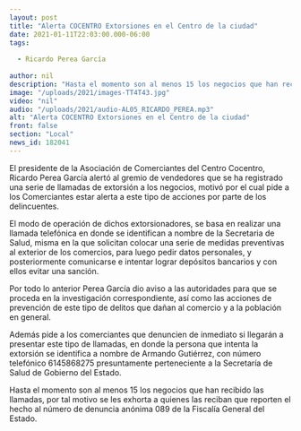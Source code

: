 ```yaml
---
layout: post
title: "Alerta COCENTRO Extorsiones en el Centro de la ciudad"
date: 2021-01-11T22:03:00.000-06:00
tags:
  
  - Ricardo Perea García
  
author: nil
description: "Hasta el momento son al menos 15 los negocios que han recibido las llamadas"
image: "/uploads/2021/images-TT4T43.jpg"
video: "nil"
audio: "/uploads/2021/audio-AL05_RICARDO_PEREA.mp3"
alt: "Alerta COCENTRO Extorsiones en el Centro de la ciudad"
front: false
section: "Local"
news_id: 182041
---
```


El presidente de la Asociación de Comerciantes del Centro Cocentro, Ricardo Perea García alertó al gremio de vendedores que se ha registrado una serie de llamadas de extorsión a los negocios, motivó por el cual pide a los Comerciantes estar alerta a este tipo de acciones por parte de los delincuentes. 

El modo de operación de dichos extorsionadores, se basa en realizar una llamada telefónica en donde se identifican a nombre de la Secretaria de Salud, misma en la que solicitan colocar una serie de medidas preventivas al exterior de los comercios, para luego pedir datos personales, y posteriormente comunicarse e intentar lograr depósitos bancarios y con ellos evitar una sanción. 

Por todo lo anterior Perea García dio aviso a las autoridades para que se proceda en la investigación correspondiente, así como las acciones de prevención de este tipo de delitos que dañan al comercio y a la población en general. 

Además pide a los comerciantes que denuncien de inmediato si llegarán a presentar este tipo de llamadas, en donde la persona que intenta la extorsión se identifica a nombre de Armando Gutiérrez, con número telefónico 6145868275 presuntamente perteneciente a la Secretaría de Salud de Gobierno del Estado. 

Hasta el momento son al menos 15 los negocios que han recibido las llamadas, por tal motivo se les exhorta a quienes las reciban que reporten el hecho al número de denuncia anónima 089 de la Fiscalía General del Estado.